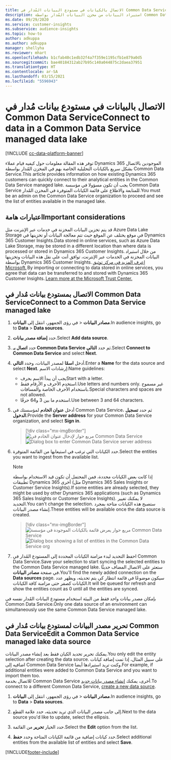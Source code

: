 ```yaml
---
title: الاتصال بالكيانات في مستودع البيانات المُدار في Common Data Service
description: استيراد البيانات من مخزن البيانات المُدار بواسطة Common Data Service.
ms.date: 09/29/2020
ms.service: customer-insights
ms.subservice: audience-insights
ms.topic: how-to
author: adkuppa
ms.author: adkuppa
manager: shellyha
ms.reviewer: mhart
ms.openlocfilehash: b1cfab40c1edb32f4a7f359e1195cfb1e879a0d5
ms.sourcegitcommit: bae40184312ab27b95c140a044875c2daea37951
ms.translationtype: HT
ms.contentlocale: ar-SA
ms.lasthandoff: 03/15/2021
ms.locfileid: "5596943"
---
```

# <a name="connect-to-data-in-a-common-data-service-managed-data-lake"></a><span data-ttu-id="6b14c-103">الاتصال بالبيانات في مستودع بيانات مُدار في Common Data Service</span><span class="sxs-lookup"><span data-stu-id="6b14c-103">Connect to data in a Common Data Service managed data lake</span></span>

[!INCLUDE [cc-data-platform-banner](../includes/cc-data-platform-banner.md)]

<span data-ttu-id="6b14c-104">توفر هذه المقالة معلومات حول كيفيه قيام عملاء Dynamics 365 الموجودين بالاتصال بشكل سريع بالكيانات التحليلية الخاصة بهم في المخزن المُدار بواسطة Common Data Service.</span><span class="sxs-lookup"><span data-stu-id="6b14c-104">This article provides information on how existing Dynamics 365 customers can quickly connect to their analytical entities in the Common Data Service managed lake.</span></span> <span data-ttu-id="6b14c-105">يجب أن تكون مسؤولا في مؤسسة Common Data Service للمتابعة والاطلاع على قائمة الكيانات المتوفرة في المخزن المُدار.</span><span class="sxs-lookup"><span data-stu-id="6b14c-105">You must be an admin on the Common Data Service organization to proceed and see the list of entities available in the managed lake.</span></span>

## <a name="important-considerations"></a><span data-ttu-id="6b14c-106">اعتبارات هامة</span><span class="sxs-lookup"><span data-stu-id="6b14c-106">Important considerations</span></span>

<span data-ttu-id="6b14c-107">قد يتم تخزين البيانات المخزنة في خدمات عبر الإنترنت مثل Azure Data Lake Storage في موقع يختلف عن الموقع حيث تتم معالجة البيانات أو تخزينها في Dynamics 365 Customer Insights.</span><span class="sxs-lookup"><span data-stu-id="6b14c-107">Data stored in online services, such as Azure Data Lake Storage, may be stored in a different location than where data is processed or stored in Dynamics 365 Customer Insights.</span></span><span data-ttu-id="6b14c-108"> من خلال استيراد البيانات المخزنة في الخدمات عبر الإنترنت، توافق أنت على نقل هذه البيانات وتخزينها بواسطة Dynamics 365 Customer Insights. [اعرف المزيد في مركز توثيق Microsoft.](https://www.microsoft.com/trust-center)</span><span class="sxs-lookup"><span data-stu-id="6b14c-108"> By importing or connecting to data stored in online services, you agree that data can be transferred to and stored with Dynamics 365 Customer Insights. [Learn more at the Microsoft Trust Center.](https://www.microsoft.com/trust-center)</span></span>

## <a name="connect-to-a-common-data-service-managed-lake"></a><span data-ttu-id="6b14c-109">الاتصال بمستودع بيانات مُدار في Common Data Service</span><span class="sxs-lookup"><span data-stu-id="6b14c-109">Connect to a Common Data Service managed lake</span></span>

1. <span data-ttu-id="6b14c-110">في رؤى الجمهور، انتقل إلى **البيانات‏‎** > **مصادر البيانات**.</span><span class="sxs-lookup"><span data-stu-id="6b14c-110">In audience insights, go to **Data** > **Data sources**.</span></span>

2. <span data-ttu-id="6b14c-111">حدد **إضافة مصدر بيانات**.</span><span class="sxs-lookup"><span data-stu-id="6b14c-111">Select **Add data source**.</span></span>

3. <span data-ttu-id="6b14c-112">حدد **اتصال بـ Common Data Service** ثم حدد **التالي**.</span><span class="sxs-lookup"><span data-stu-id="6b14c-112">Select **Connect to Common Data Service** and select **Next**.</span></span>

4. <span data-ttu-id="6b14c-113">أدخل **اسمًا** لمصدر البيانات، وحدد **التالي‏‎**.</span><span class="sxs-lookup"><span data-stu-id="6b14c-113">Enter a **Name** for the data source and select **Next**.</span></span> <span data-ttu-id="6b14c-114">إرشادات الاسم:</span><span class="sxs-lookup"><span data-stu-id="6b14c-114">Name guidelines:</span></span> 
   - <span data-ttu-id="6b14c-115">يجب أن يبدأ الاسم بحرف</span><span class="sxs-lookup"><span data-stu-id="6b14c-115">Start with a letter.</span></span>
   - <span data-ttu-id="6b14c-116">استخدم الأحرف و الأرقام فقط.</span><span class="sxs-lookup"><span data-stu-id="6b14c-116">Use letters and numbers only.</span></span> <span data-ttu-id="6b14c-117">غير مسموح باستخدام الأحرف الخاصة والمسافات.</span><span class="sxs-lookup"><span data-stu-id="6b14c-117">Special characters and spaces are not allowed.</span></span>
   - <span data-ttu-id="6b14c-118">استخدم ما بين 3 و64 حرفًا.</span><span class="sxs-lookup"><span data-stu-id="6b14c-118">Use between 3 and 64 characters.</span></span>

5. <span data-ttu-id="6b14c-119">أدخل **عنوان الخادم** لمؤسستك في Common Data Service، ثم حدد **تسجيل الدخول**.</span><span class="sxs-lookup"><span data-stu-id="6b14c-119">Provide the **Server address** for your Common Data Service organization, and select **Sign in**.</span></span>

   > [!div class="mx-imgBorder"]
   > <span data-ttu-id="6b14c-120">![مربع حوار لإدخال عنوان الخادم في Common Data Service](media/enter-CDS-org-details.png)</span><span class="sxs-lookup"><span data-stu-id="6b14c-120">![Dialog box to enter Common Data Service server address](media/enter-CDS-org-details.png)</span></span>

6. <span data-ttu-id="6b14c-121">حدد الكيانات التي ترغب في استيعابها من القائمة المتوفرة.</span><span class="sxs-lookup"><span data-stu-id="6b14c-121">Select the entities you want to ingest from the available list.</span></span>    

   > [!NOTE]
   > <span data-ttu-id="6b14c-122">إذا كانت بعض الكيانات محددة، فمن المحتمل أن تكون قيد الاستخدام بواسطة تطبيقات Dynamics 365 أخرى (مثل Dynamics 365 Sales Insights or Customer Service Insights).</span><span class="sxs-lookup"><span data-stu-id="6b14c-122">If some entities are already selected, they might be used by other Dynamics 365 applications (such as Dynamics 365 Sales Insights or Customer Service Insights).</span></span> <span data-ttu-id="6b14c-123">لا يمكنك تغيير التحديد.</span><span class="sxs-lookup"><span data-stu-id="6b14c-123">You can't change the selection.</span></span> <span data-ttu-id="6b14c-124">ستصبح هذه الكيانات متاحة بمجرد إنشاء مصدر البيانات.</span><span class="sxs-lookup"><span data-stu-id="6b14c-124">These entities will be available once the data source is created.</span></span>

   > [!div class="mx-imgBorder"]
   > <span data-ttu-id="6b14c-125">![مربع حوار يعرض قائمة بالكيانات الموجودة في مؤسسة Common Data Service](media/select-analytical-entities.png)</span><span class="sxs-lookup"><span data-stu-id="6b14c-125">![Dialog box showing a list of entities in the Common Data Service org](media/select-analytical-entities.png)</span></span>

7. <span data-ttu-id="6b14c-126">احفظ التحديد لبدء مزامنة الكيانات المحددة إلى المستودع المُدار في Common Data Service.</span><span class="sxs-lookup"><span data-stu-id="6b14c-126">Save your selection to start syncing the selected entities to the Common Data Service managed lake.</span></span> <span data-ttu-id="6b14c-127">ستعثر على الاتصال المضاف حديثًا في صفحة **مصادر البيانات**.</span><span class="sxs-lookup"><span data-stu-id="6b14c-127">You'll find the newly added connection on the **Data sources** page.</span></span> <span data-ttu-id="6b14c-128">سيكون موضوعًا في قائمة انتظار كي يتم تحديثه، ويظهر عدد الكيانات كصفر حتى مزامنة كافة الكيانات.</span><span class="sxs-lookup"><span data-stu-id="6b14c-128">It will be queued for refresh and show the entities count as 0 until all the entities are synced.</span></span>

<span data-ttu-id="6b14c-129">بإمكان مصدر بيانات واحد فقط من البيئة استخدام مستودع البيانات المُدار نفسه في Common Data Service.</span><span class="sxs-lookup"><span data-stu-id="6b14c-129">Only one data source of an environment can simultaneously use the same Common Data Service managed lake.</span></span>

## <a name="edit-a-common-data-service-managed-lake-data-source"></a><span data-ttu-id="6b14c-130">تحرير مصدر البيانات لمستودع بيانات مُدار في Common Data Service</span><span class="sxs-lookup"><span data-stu-id="6b14c-130">Edit a Common Data Service managed lake data source</span></span>

<span data-ttu-id="6b14c-131">يمكنك تحرير تحديد الكيان فقط بعد إنشاء مصدر البيانات.</span><span class="sxs-lookup"><span data-stu-id="6b14c-131">You only edit the entity selection after creating the data source.</span></span> <span data-ttu-id="6b14c-132">على سبيل المثال، إذا تمت إضافة كيانات اضافيه إلى Common Data Service وكنت تريد استيرادها أيضا.</span><span class="sxs-lookup"><span data-stu-id="6b14c-132">For example, if additional entities were added to Common Data Service and you want to import them too.</span></span>    
<span data-ttu-id="6b14c-133">للاتصال بخدمة Common Data Service أخرى، يمكنك [إنشاء مصدر بيانات جديد](#connect-to-a-common-data-service-managed-lake).</span><span class="sxs-lookup"><span data-stu-id="6b14c-133">To connect to a different Common Data Service, [create a new data source](#connect-to-a-common-data-service-managed-lake).</span></span>

1. <span data-ttu-id="6b14c-134">في رؤى الجمهور، انتقل إلى **البيانات‏‎** > **مصادر البيانات**.</span><span class="sxs-lookup"><span data-stu-id="6b14c-134">In audience insights, go to **Data** > **Data sources**.</span></span>

2. <span data-ttu-id="6b14c-135">إلى جانب مصدر البيانات الذي تريد تحديثه، حدد علامة القطع.</span><span class="sxs-lookup"><span data-stu-id="6b14c-135">Next to the data source you'd like to update, select the ellipsis.</span></span>

3. <span data-ttu-id="6b14c-136">حدد الخيار **تحرير** من القائمة.</span><span class="sxs-lookup"><span data-stu-id="6b14c-136">Select the **Edit** option from the list.</span></span>

4. <span data-ttu-id="6b14c-137">حدد كيانات إضافية من قائمة الكيانات المتاحة وحدد **حفظ**.</span><span class="sxs-lookup"><span data-stu-id="6b14c-137">Select additional entities from the available list of entities and select **Save**.</span></span>


[!INCLUDE[footer-include](../includes/footer-banner.md)]